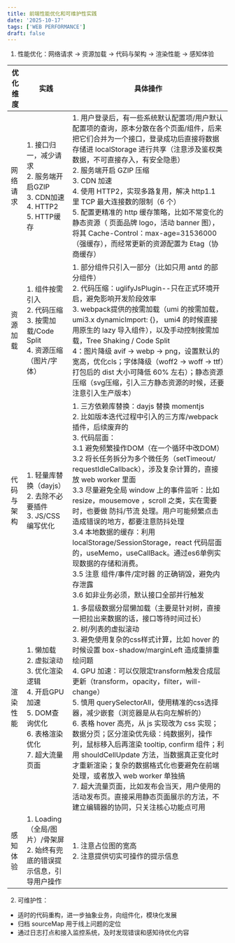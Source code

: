 ```yaml
---
title: 前端性能优化和可维护性实践
date: '2025-10-17'
tags: ['WEB PERFORMANCE']
draft: false
---
```


1. 性能优化：网络请求 -> 资源加载 -> 代码与架构 -> 渲染性能 -> 感知体验

| **优化维度** | **实践** | **具体操作** |
|----------|--------------------------------------------------------------------------------------|----------------------------------------------------------------------------------------------------------------------------------------------------------------------------------------------------------------------------------------------------------------------------------------------------------------------------------------------------------------------------------------------------------------------------------------------------------------------------------------------------|
| ​网络请求​   | 1. 接口归一，减少请求<br>2. 服务端开启GZIP<br>3. CDN加速<br>4. HTTP2<br>5. HTTP缓存| 1. 用户登录后，有一些系统默认配置项/用户默认配置项的查询，原本分散在各个页面/组件，后来把它们合并为一个接口，登录成功后直接将数据存储进 localStorage 进行共享（注意涉及鉴权类数据，不可直接存入，有安全隐患）<br>2. 服务端开启 GZIP 压缩<br>3. CDN 加速<br>4. 使用 HTTP2，实现多路复用，解决 http1.1 里 TCP 最大连接数的限制（6 个）<br>5. 配置更精准的 http 缓存策略，比如不常变化的静态资源（ 页面品牌 logo，活动 banner 图），将其 Cache-Control：max-age=31536000（强缓存），而经常更新的资源配置为 Etag（协商缓存）    |
| ​资源加载​   | 1. 组件按需引入<br>2. 代码压缩<br>3. 按需加载/Code Split<br>4. 资源压缩（图片/字体）     | 1. 部分组件只引入一部分（比如只用 antd 的部分组件）<br>2. 代码压缩：uglifyJsPlugin--只在正式环境开启，避免影响开发阶段效率<br>3. webpack提供的按需加载（umi 的按需加载，umi3.x dynamicImport: {}， umi4 的时候直接用原生的 lazy 导入组件），以及手动控制按需加载，Tree Shaking / Code Split<br>4：图片降级 avif -> webp -> png，设置默认的宽高，优化cls；字体降级（woff2 -> woff -> ttf）打包后的 dist 大小可降低 60% 左右）；静态资源压缩（svg压缩，引入三方静态资源的时候，还要注意引入生产版本）                  |
| ​代码与架构   | 1. 轻量库替换（dayjs）<br>2. 去除不必要插件<br>3. JS/CSS编写优化<br>               | 1. 三方依赖库替换：dayjs 替换 momentjs<br>2. 比如版本迭代过程中引入的三方库/webpack插件，后续废弃的<br>3. 代码层面：<br>3.1 避免频繁操作DOM（在一个循环中改DOM）<br>3.2 将长任务拆分为多个微任务（setTimeout/ requestIdleCallback），涉及复杂计算的，直接放 web worker 里面<br>3.3 尽量避免全局 window 上的事件监听：比如 resize，mousemove ，scroll 之类，实在需要时，也要做 防抖/节流 处理。用户可能频繁点击造成错误的地方，都要注意防抖处理<br>3.4 本地数据的缓存：利用 localStorage/SessionStorage，react 代码层面的，useMemo，useCallBack。通过es6单例实现数据的存储和消费。<br>3.5 注意 组件/事件/定时器 的正确销毁，避免内存泄露<br>3.6 如非业务必须，默认接口全部并行触发                   |
| ​渲染性能​   | 1. 懒加载<br>2. 虚拟滚动<br>3. 优化渲染逻辑<br>4. 开启GPU加速<br>5. DOM查询优化<br>6. 表格渲染优化<br>7. 超大流量页面 | 1. 多层级数据分层懒加载（主要是针对树，直接一把拉出来数据的话，接口等待时间过长）<br>2. 树/列表的虚拟滚动<br>3. 避免使用复杂的css样式计算，比如 hover 的时候设置 box-shadow/marginLeft 造成重排重绘问题<br>4. GPU 加速：可以仅限定transform触发合成层更新（transform，opacity，filter，will-change）<br>5. 慎用 querySelectorAll，使用精准的css选择器，减少嵌套（浏览器是从右向左解析的）<br>6. 表格 hover 高亮，从 js 实现改为 css 实现；数据分页；区分渲染优先级：纯数据列，操作列，鼠标移入后再渲染 tooltip, confirm 组件；利用 shouldCellUpdate 方法，当数据真正变化时才重新渲染；复杂的数据格式化也要避免在前端处理，或者放入 web worker 单独搞<br>7. 超大流量页面，比如发布会当天，用户使用的活动发布页。直接采用静态页面展示的方法，不建立编辑器的协同，只关注核心功能点可用 |
| ​感知体验​   | 1. Loading（全局/图片）/骨架屏<br>2. 始终有兜底的错误提示信息，引导用户操作                  | 1. 注意占位图的宽高<br>2. 注意提供切实可操作的提示信息|


2. 可维护性：
- 适时的代码重构，进一步抽象业务，向组件化，模块化发展
- 归档 sourceMap 用于线上问题的定位
- 通过日志打点和接入监控系统，及时发现错误和感知待优化内容